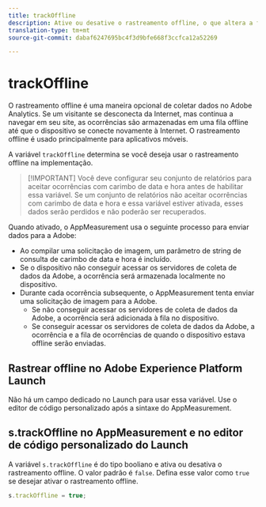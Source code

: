 ```yaml
---
title: trackOffline
description: Ative ou desative o rastreamento offline, o que altera a forma como o AppMeasurement coleta dados.
translation-type: tm+mt
source-git-commit: dabaf6247695bc4f3d9bfe668f3ccfca12a52269

---
```



# trackOffline

O rastreamento offline é uma maneira opcional de coletar dados no Adobe Analytics. Se um visitante se desconecta da Internet, mas continua a navegar em seu site, as ocorrências são armazenadas em uma fila offline até que o dispositivo se conecte novamente à Internet. O rastreamento offline é usado principalmente para aplicativos móveis.

A variável `trackOffline` determina se você deseja usar o rastreamento offline na implementação.

>[!IMPORTANT] Você deve configurar seu conjunto de relatórios para aceitar ocorrências com carimbo de data e hora antes de habilitar essa variável. Se um conjunto de relatórios não aceitar ocorrências com carimbo de data e hora e essa variável estiver ativada, esses dados serão perdidos e não poderão ser recuperados.

Quando ativado, o AppMeasurement usa o seguinte processo para enviar dados para a Adobe:

* Ao compilar uma solicitação de imagem, um parâmetro de string de consulta de carimbo de data e hora é incluído.
* Se o dispositivo não conseguir acessar os servidores de coleta de dados da Adobe, a ocorrência será armazenada localmente no dispositivo.
* Durante cada ocorrência subsequente, o AppMeasurement tenta enviar uma solicitação de imagem para a Adobe.
   * Se não conseguir acessar os servidores de coleta de dados da Adobe, a ocorrência será adicionada à fila no dispositivo.
   * Se conseguir acessar os servidores de coleta de dados da Adobe, a ocorrência e a fila de ocorrências de quando o dispositivo estava offline serão enviadas.

## Rastrear offline no Adobe Experience Platform Launch

Não há um campo dedicado no Launch para usar essa variável. Use o editor de código personalizado após a sintaxe do AppMeasurement.

## s.trackOffline no AppMeasurement e no editor de código personalizado do Launch

A variável `s.trackOffline` é do tipo booliano e ativa ou desativa o rastreamento offline. O valor padrão é `false`. Defina esse valor como `true` se desejar ativar o rastreamento offline.

```js
s.trackOffline = true;
```

